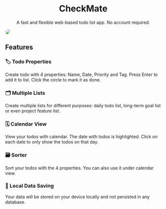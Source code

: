 <h1 align="center">CheckMate</h1>

<p align="center">
A fast and flexible web-based todo list app. No account required.
<br>
</p>

<img style="border-radius:10px;" src="https://user-images.githubusercontent.com/74842863/235357485-e41bebb8-ca1f-424b-945d-751200295d07.png">

## Features

### 🏷️ Todo Properties

Create todo with 4 properties: Name, Date, Priority and Tag. Press Enter to add it to list. Click the circle to mark it as done.

### 🗂️ Multiple Lists

Create multiple lists for different purposes: daily todo list, long-term goal list or even project feature list.

### 🗓️ Calendar View

View your todos with calendar. The date with todos is highlighted. Click on each date to only show the todos on that day.

### 🗃️ Sorter

Sort your todos with the 4 properties. You can also use it under calendar view.

### 💾 Local Data Saving

Your data will be stored on your device locally and not persisted in any database.
